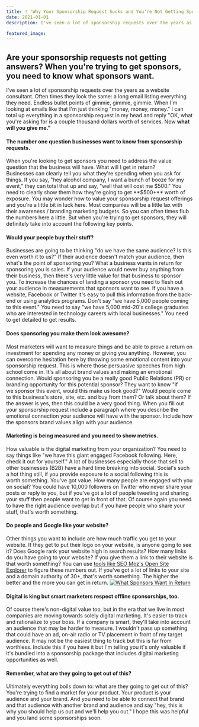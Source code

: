 ```yaml
---
title: ! 'Why Your Sponsorship Request Sucks and You're Not Getting Sponsors'
date: 2021-01-01
description: I've seen a lot of sponsorship requests over the years as a website consultant. Often times they look the same: a long email listing everything they need. Endless bullet points of gimmie, gimmie, gimmie. When I'm looking at emails like that I'm just thinking "money, money, money." I can total up everything in a sponsorship request in my head and reply "OK, what you're asking for is a couple thousand dollars worth of services. Now **what will you give me."**

featured_image:
---
```

## Are your sponsorship requests not getting answers? When you're trying to get sponsors, you need to know what sponsors want.

I've seen a lot of sponsorship requests over the years as a website consultant. Often times they look the same: a long email listing everything they need. Endless bullet points of gimmie, gimmie, gimmie. When I'm looking at emails like that I'm just thinking "money, money, money." I can total up everything in a sponsorship request in my head and reply "OK, what you're asking for is a couple thousand dollars worth of services. Now **what will you give me."**

#### The number one question businesses want to know from sponsorship requests.

When you're looking to get sponsors you need to address the value question that the business will have. What will I get in return? Businesses can clearly tell you what they're spending when you ask for things. If you say, "hey alcohol company, I want a bunch of booze for my event," they can total that up and say, "well that will cost me $500." You need to clearly show them how they're going to get **$500+** worth of exposure. You may wonder how to value your sponsorship request offerings and you're a little bit in luck here. Most companies will be a little lax with their awareness / branding marketing budgets. So you can often times flub the numbers here a little. But when you're trying to get sponsors, they will definitely take into account the following key points.

#### Would your people buy their stuff?

Businesses are going to be thinking "do we have the same audience? Is this even worth it to us?" If their audience doesn't match your audience, then what's the point of sponsoring you? What a business wants in return for sponsoring you is sales. If your audience would never buy anything from their business, then there's very little value for that business to sponsor you. To increase the chances of landing a sponsor you need to flesh out your audience in measurements that sponsors want to see. If you have a website, Facebook or Twitter it's easy to pull this information from the back-end or using analytics programs. Don't say "we have 5,000 people coming to this event." You need to say "we have 5,000 mid-20's college graduates who are interested in technology careers with local businesses." You need to get detailed to get results.

#### Does sponsoring you make them look awesome?

Most marketers will want to measure things and be able to prove a return on investment for spending any money or giving you anything. However, you can overcome hesitation here by throwing some emotional content into your sponsorship request. This is where those persuasive speeches from high school come in. It's all about brand values and making an emotional connection. Would sponsoring you be a really good Public Relations (PR) or branding opportunity for this potential sponsor? They want to know "if we sponsor this event, would this make us look good?" Would people come to this business's store, site, etc. and buy from them? Or talk about them? If the answer is yes, then this could be a very good thing. When you fill out your sponsorship request include a paragraph where you describe the emotional connection your audience will have with the sponsor. Include how the sponsors brand values align with your audience.

#### Marketing is being measured and you need to show metrics.

How valuable is the digital marketing from your organization? You need to say things like "we have this giant engaged Facebook following. Here, check it out for yourself." A lot of businesses especially those that sell to other businesses (B2B) have a hard time breaking into social. Social's such a hot thing still, if you provide exposure to a social following this is worth something. You've got value. How many people are engaged with you on social? You could have 10,000 followers on Twitter who never share your posts or reply to you, but if you've got a lot of people tweeting and sharing your stuff then people want to get in front of that. Of course again you need to have the right audience overlap but if you have people who share your stuff, that's worth something.

#### Do people and Google like your website?

Other things you want to include are how much traffic you get to your website. If they get to put their logo on your website, is anyone going to see it? Does Google rank your website high in search results? How many links do you have going to your website? If you give them a link to their website is that worth something? You can use [tools like SEO Moz's Open Site Explorer](https://moz.com/researchtools/ose/) to figure these numbers out. If you've got a lot of links to your site and a domain authority of 30+, that's worth something. The higher the better and the more you can get in return. [![What Sponsors Want In Return](https://www.gaintap.com/wp-content/uploads/2015/01/opensite-explorer-screenshot-1024x397.jpg)](https://moz.com/researchtools/ose/)

#### Digital is king but smart marketers respect offline sponsorships, too.

Of course there's non-digital value too, but in the era that we live in most companies are moving towards solely digital marketing. It's easier to track and rationalize to your boss. If a company is smart, they'll take into account an audience that may be harder to measure. I wouldn't pass up something that could have an ad, on-air radio or TV placement in front of my target audience. It may not be the easiest thing to track but this is far from worthless. Include this if you have it but I'm telling you it's only valuable if it's bundled into a sponsorship package that includes digital marketing opportunities as well.

#### Remember, what are they going to get out of this?

Ultimately everything boils down to: what are they going to get out of this? You're trying to find a market for your product. Your product is your audience and your brand. And you need to be able to connect that brand and that audience with another brand and audience and say "hey, this is why you should help us out and we'll help you out." I hope this was helpful and you land some sponsorships soon.